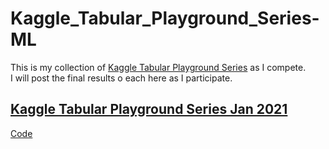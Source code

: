 # Kaggle_Tabular_Playground_Series-ML
This is my collection of [Kaggle Tabular Playground Series](https://www.kaggle.com/competitions) as I compete.  
I will post the final results o each here as I participate.  

## [Kaggle Tabular Playground Series Jan 2021](https://www.kaggle.com/c/tabular-playground-series-jan-2021)  
[Code](https://github.com/darkmatter2222/Kaggle_Tabular_Playground_Series-ML/tree/main/Jan-2021)  

